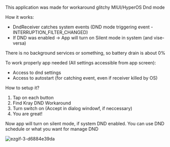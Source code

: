 This application was made for workaround glitchy MIUI/HyperOS Dnd mode

How it works:
- DndReceiver catches system events (DND mode triggering event - INTERRUPTION_FILTER_CHANGED)
- If DND was enabled -> App will turn on Silent mode in system (and vise-versa)

There is no background services or something, so battery drain is about 0%

To work properly app needed (All settings accessible from app screen):
 - Access to dnd settings
 - Access to autostart (for catching event, even if receiver killed by OS)

How to setup it?
1. Tap on each button
2. Find Kray DND Workaround
3. Turn switch on (Accept in dialog windowf, if neccessary)
4. You are great!

Now app will turn on silent mode, if system DND enabled. You can use DND schedule or what you want for manage DND

![ezgif-3-d6884e39da](https://github.com/user-attachments/assets/6d2e19c8-8fc0-4c89-b7fb-a334c352810f)
